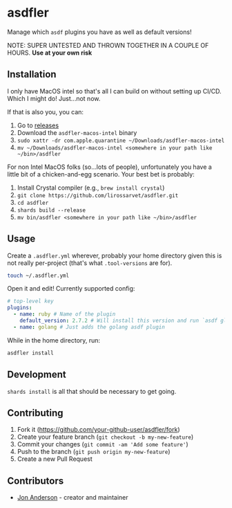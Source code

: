 # asdfler

Manage which `asdf` plugins you have as well as default versions!

NOTE: SUPER UNTESTED AND THROWN TOGETHER IN A COUPLE OF HOURS. **Use at your own risk**

## Installation

I only have MacOS intel so that's all I can build on without setting up CI/CD. Which I might do! Just...not now.

If that is also you, you can:

1. Go to [releases](https://github.com/lirossarvet/asdfler/releases)
2. Download the `asdfler-macos-intel` binary
3. `sudo xattr -dr com.apple.quarantine ~/Downloads/asdfler-macos-intel`
4. `mv ~/Downloads/asdfler-macos-intel <somewhere in your path like ~/bin>/asdfler`

For non Intel MacOS folks (so...lots of people), unfortunately you have a little bit of a chicken-and-egg scenario. Your best bet is probably:

1. Install Crystal compiler (e.g., `brew install crystal`)
2. `git clone https://github.com/lirossarvet/asdfler.git`
3. `cd asdfler`
4. `shards build --release`
5. `mv bin/asdfler <somewhere in your path like ~/bin>/asdfler`

## Usage

Create a `.asdfler.yml` wherever, probably your home directory given this is not really per-project (that's what `.tool-versions` are for).

```bash
touch ~/.asdfler.yml
```

Open it and edit! Currently supported config:

```yaml
# top-level key
plugins:
  - name: ruby # Name of the plugin
    default_version: 2.7.2 # Will install this version and run `asdf global ruby 2.7.2`
  - name: golang # Just adds the golang asdf plugin

```

While in the home directory, run:

```bash
asdfler install
```

## Development

`shards install` is all that should be necessary to get going.

## Contributing

1. Fork it (<https://github.com/your-github-user/asdfler/fork>)
2. Create your feature branch (`git checkout -b my-new-feature`)
3. Commit your changes (`git commit -am 'Add some feature'`)
4. Push to the branch (`git push origin my-new-feature`)
5. Create a new Pull Request

## Contributors

- [Jon Anderson](https://github.com/your-github-user) - creator and maintainer
